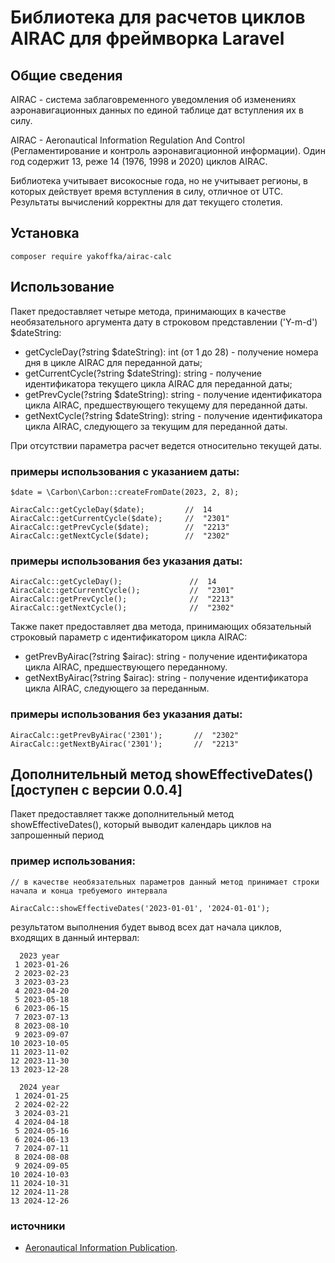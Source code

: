 # Библиотека для расчетов циклов AIRAC для фреймворка Laravel

## Общие сведения

AIRAC - система заблаговременного уведомления об изменениях аэронавигационных данных по единой таблице дат вступления
их в силу.

AIRAC - Aeronautical Information Regulation And Control (Регламентирование и контроль аэронавигационной информации).
Один год содержит 13, реже 14 (1976, 1998 и 2020) циклов AIRAC.

Библиотека учитывает високосные года, но не учитывает регионы, в которых действует время вступления в силу, отличное от UTC.
Результаты вычислений корректны для дат текущего столетия.


## Установка
```
composer require yakoffka/airac-calc
```


## Использование
Пакет предоставляет четыре метода, принимающих в качестве необязательного аргумента дату в строковом представлении
('Y-m-d') $dateString:
- getCycleDay(?string $dateString): int (от 1 до 28) - получение номера дня в цикле AIRAC для переданной даты;
- getCurrentCycle(?string $dateString): string - получение идентификатора текущего цикла AIRAC для переданной даты;
- getPrevCycle(?string $dateString): string - получение идентификатора цикла AIRAC, предшествующего текущему для переданной даты.
- getNextCycle(?string $dateString): string - получение идентификатора цикла AIRAC, следующего за текущим для переданной даты.

При отсутствии параметра расчет ведется относительно текущей даты.

### примеры использования с указанием даты:
```
$date = \Carbon\Carbon::createFromDate(2023, 2, 8);

AiracCalc::getCycleDay($date);         //  14
AiracCalc::getCurrentCycle($date);     //  "2301"
AiracCalc::getPrevCycle($date);        //  "2213"
AiracCalc::getNextCycle($date);        //  "2302"
```

### примеры использования без указания даты:
```
AiracCalc::getCycleDay();               //  14
AiracCalc::getCurrentCycle();           //  "2301"
AiracCalc::getPrevCycle();              //  "2213"
AiracCalc::getNextCycle();              //  "2302"
```

Также пакет предоставляет два метода, принимающих обязательный строковый параметр с идентификатором цикла AIRAC:
- getPrevByAirac(?string $airac): string - получение идентификатора цикла AIRAC, предшествующего переданному.
- getNextByAirac(?string $airac): string - получение идентификатора цикла AIRAC, следующего за переданным.
### примеры использования без указания даты:
```
AiracCalc::getPrevByAirac('2301');       //  "2302"
AiracCalc::getNextByAirac('2301');       //  "2213"
```


## Дополнительный метод showEffectiveDates() \[доступен с версии 0.0.4\]
Пакет предоставляет также дополнительный метод showEffectiveDates(), который выводит календарь циклов на запрошенный период

### пример использования:
```
// в качестве необязательных параметров данный метод принимает строки начала и конца требуемого интервала

AiracCalc::showEffectiveDates('2023-01-01', '2024-01-01');
```
результатом выполнения будет вывод всех дат начала циклов, входящих в данный интервал:
```
  2023 year
 1 2023-01-26
 2 2023-02-23
 3 2023-03-23
 4 2023-04-20
 5 2023-05-18
 6 2023-06-15
 7 2023-07-13
 8 2023-08-10
 9 2023-09-07
10 2023-10-05
11 2023-11-02
12 2023-11-30
13 2023-12-28

  2024 year
 1 2024-01-25
 2 2024-02-22
 3 2024-03-21
 4 2024-04-18
 5 2024-05-16
 6 2024-06-13
 7 2024-07-11
 8 2024-08-08
 9 2024-09-05
10 2024-10-03
11 2024-10-31
12 2024-11-28
13 2024-12-26
```

### источники
 
- [Aeronautical Information Publication](https://en.wikipedia.org/wiki/Aeronautical_Information_Publication#AIRAC_effective_dates_(28-day_cycle)).
